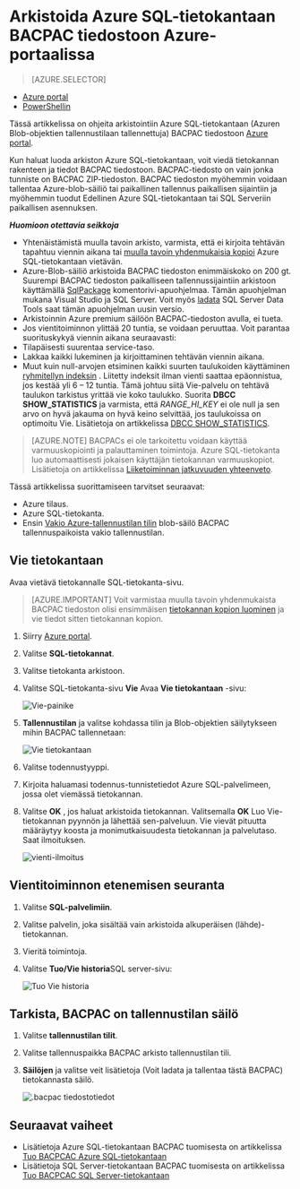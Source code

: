 <properties
    pageTitle="Arkistoida Azure SQL-tietokantaan BACPAC tiedostoon Azure-portaalissa"
    description="Arkistoida Azure SQL-tietokantaan BACPAC tiedostoon Azure-portaalissa"
    services="sql-database"
    documentationCenter=""
    authors="stevestein"
    manager="jhubbard"
    editor=""/>

<tags
    ms.service="sql-database"
    ms.devlang="NA"
    ms.date="08/15/2016"
    ms.author="sstein"
    ms.workload="data-management"
    ms.topic="article"
    ms.tgt_pltfrm="NA"/>


# <a name="archive-an-azure-sql-database-to-a-bacpac-file-using-the-azure-portal"></a>Arkistoida Azure SQL-tietokantaan BACPAC tiedostoon Azure-portaalissa

> [AZURE.SELECTOR]
- [Azure portal](sql-database-export.md)
- [PowerShellin](sql-database-export-powershell.md)

Tässä artikkelissa on ohjeita arkistointiin Azure SQL-tietokantaan (Azuren Blob-objektien tallennustilaan tallennettuja) BACPAC tiedostoon [Azure portal](https://portal.azure.com).

Kun haluat luoda arkiston Azure SQL-tietokantaan, voit viedä tietokannan rakenteen ja tiedot BACPAC tiedostoon. BACPAC-tiedosto on vain jonka tunniste on BACPAC ZIP-tiedoston. BACPAC tiedoston myöhemmin voidaan tallentaa Azure-blob-säiliö tai paikallinen tallennus paikallisen sijaintiin ja myöhemmin tuodut Edellinen Azure SQL-tietokantaan tai SQL Serveriin paikallisen asennuksen. 

***Huomioon otettavia seikkoja***

- Yhtenäistämistä muulla tavoin arkisto, varmista, että ei kirjoita tehtävän tapahtuu viennin aikana tai [muulla tavoin yhdenmukaisia kopioi](sql-database-copy.md) Azure SQL-tietokantaan vietävän.
- Azure-Blob-säiliö arkistoida BACPAC tiedoston enimmäiskoko on 200 gt. Suurempi BACPAC tiedoston paikalliseen tallennussijaintiin arkistoon käyttämällä [SqlPackage](https://msdn.microsoft.com/library/hh550080.aspx) komentorivi-apuohjelmaa. Tämän apuohjelman mukana Visual Studio ja SQL Server. Voit myös [ladata](https://msdn.microsoft.com/library/mt204009.aspx) SQL Server Data Tools saat tämän apuohjelman uusin versio.
- Arkistoinnin Azure premium säilöön BACPAC-tiedoston avulla, ei tueta.
- Jos vientitoiminnon ylittää 20 tuntia, se voidaan peruuttaa. Voit parantaa suorituskykyä viennin aikana seuraavasti:
 - Tilapäisesti suurentaa service-taso.
 - Lakkaa kaikki lukeminen ja kirjoittaminen tehtävän viennin aikana.
 - Muut kuin null-arvojen etsiminen kaikki suurten taulukoiden käyttäminen [ryhmitellyn indeksin](https://msdn.microsoft.com/library/ms190457.aspx) . Liitetty indeksit ilman vienti saattaa epäonnistua, jos kestää yli 6 – 12 tuntia. Tämä johtuu siitä Vie-palvelu on tehtävä taulukon tarkistus yrittää vie koko taulukko. Suorita **DBCC SHOW_STATISTICS** ja varmista, että *RANGE_HI_KEY* ei ole null ja sen arvo on hyvä jakauma on hyvä keino selvittää, jos taulukoissa on optimoitu Vie. Lisätietoja on artikkelissa [DBCC SHOW_STATISTICS](https://msdn.microsoft.com/library/ms174384.aspx).


> [AZURE.NOTE] BACPACs ei ole tarkoitettu voidaan käyttää varmuuskopiointi ja palauttaminen toimintoja. Azure SQL-tietokanta luo automaattisesti jokaisen käyttäjän tietokannan varmuuskopiot. Lisätietoja on artikkelissa [Liiketoiminnan jatkuvuuden yhteenveto](sql-database-business-continuity.md).

Tässä artikkelissa suorittamiseen tarvitset seuraavat:

- Azure tilaus.
- Azure SQL-tietokanta. 
- Ensin [Vakio Azure-tallennustilan tilin](../storage/storage-create-storage-account.md) blob-säilö BACPAC tallennuspaikoista vakio tallennustilan.

## <a name="export-your-database"></a>Vie tietokantaan

Avaa vietävä tietokannalle SQL-tietokanta-sivu.

> [AZURE.IMPORTANT] Voit varmistaa muulla tavoin yhdenmukaista BACPAC tiedoston olisi ensimmäisen [tietokannan kopion luominen](sql-database-copy.md) ja vie tiedot sitten tietokannan kopion. 

1.  Siirry [Azure portal](https://portal.azure.com).
2.  Valitse **SQL-tietokannat**.
3.  Valitse tietokanta arkistoon.
4.  Valitse SQL-tietokanta-sivu **Vie** Avaa **Vie tietokantaan** -sivu:

    ![Vie-painike][1]

5.  **Tallennustilan** ja valitse kohdassa tilin ja Blob-objektien säilytykseen mihin BACPAC tallennetaan:

    ![Vie tietokantaan][2]

6. Valitse todennustyyppi. 
7.  Kirjoita haluamasi todennus-tunnistetiedot Azure SQL-palvelimeen, jossa olet viemässä tietokannan.
8.  Valitse **OK** , jos haluat arkistoida tietokannan. Valitsemalla **OK** Luo Vie-tietokannan pyynnön ja lähettää sen-palveluun. Vie vievät pituutta määräytyy koosta ja monimutkaisuudesta tietokannan ja palvelutaso. Saat ilmoituksen.

    ![vienti-ilmoitus][3]

## <a name="monitor-the-progress-of-the-export-operation"></a>Vientitoiminnon etenemisen seuranta

1.  Valitse **SQL-palvelimiin**.
2.  Valitse palvelin, joka sisältää vain arkistoida alkuperäisen (lähde)-tietokannan.
3.  Vieritä toimintoja.
4.  Valitse **Tuo/Vie historia**SQL server-sivu:

    ![Tuo Vie historia][4]

## <a name="verify-the-bacpac-is-in-your-storage-container"></a>Tarkista, BACPAC on tallennustilan säilö

1.  Valitse **tallennustilan tilit**.
2.  Valitse tallennuspaikka BACPAC arkisto tallennustilan tili.
3.  **Säilöjen** ja valitse veit lisätietoja (Voit ladata ja tallentaa tästä BACPAC) tietokannasta säilö.

    ![.bacpac tiedostotiedot][5]  

## <a name="next-steps"></a>Seuraavat vaiheet

- Lisätietoja Azure SQL-tietokantaan BACPAC tuomisesta on artikkelissa [Tuo BACPCAC Azure SQL-tietokantaan](sql-database-import.md)
- Lisätietoja SQL Server-tietokantaan BACPAC tuomisesta on artikkelissa [Tuo BACPCAC SQL Server-tietokantaan](https://msdn.microsoft.com/library/hh710052.aspx)



<!--Image references-->
[1]: ./media/sql-database-export/export.png
[2]: ./media/sql-database-export/export-blade.png
[3]: ./media/sql-database-export/export-notification.png
[4]: ./media/sql-database-export/export-history.png
[5]: ./media/sql-database-export/bacpac-archive.png


